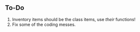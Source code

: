 ## To-Do
1. Inventory items should be the class items, use *their* functions!
2. Fix some of the coding messes.